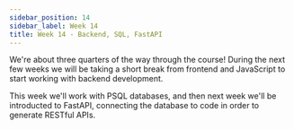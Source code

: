 ```yaml
---
sidebar_position: 14
sidebar_label: Week 14
title: Week 14 - Backend, SQL, FastAPI
---
```


We're about three quarters of the way through the course!  During the next few weeks we will be taking a short break from frontend and JavaScript to start working with backend development.

This week we'll work with PSQL databases, and then next week we'll be introducted to FastAPI, connecting the database to code in order to generate RESTful APIs.
